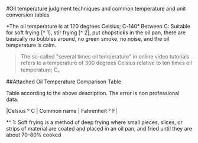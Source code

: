 #Oil temperature judgment techniques and common temperature and unit conversion tables

*The oil temperature is at 120 degrees Celsius; C-140&deg; Between C: Suitable for soft frying [^ 1], stir frying [^ 2], put chopsticks in the oil pan, there are basically no bubbles around, no green smoke, no noise, and the oil temperature is calm.

>The so-called "several times oil temperature" in online video tutorials refers to a temperature of 300 degrees Celsius relative to ten times oil temperature; C。

##Attached Oil Temperature Comparison Table

Table according to the above description. The error is non professional data.

|Celsius ° C | Common name | Fahrenheit ° F|

*^ 1: Soft frying is a method of deep frying where small pieces, slices, or strips of material are coated and placed in an oil pan, and fried until they are about 70-80% cooked